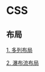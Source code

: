 # CSS
## 布局
[1. 多列布局](https://bubblem.github.io/blog/CSS/layout/multiple_columns_layout/index.html)

[2. 瀑布流布局](https://bubblem.github.io/blog/CSS/layout/waterfalls_flow/index_css.html)
